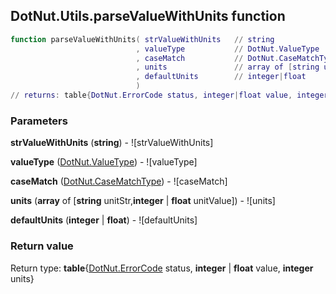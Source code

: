 ## DotNut.Utils.parseValueWithUnits function


```lua
function parseValueWithUnits( strValueWithUnits   // string
                            , valueType           // DotNut.ValueType
                            , caseMatch           // DotNut.CaseMatchType
                            , units               // array of [string unitStr,integer|float unitValue]
                            , defaultUnits        // integer|float
                            )
// returns: table{DotNut.ErrorCode status, integer|float value, integer units}
```


### Parameters

**strValueWithUnits** (**string**) - ![strValueWithUnits]

**valueType** ([DotNut.ValueType](../../DotNut/ValueType.md)) - ![valueType]

**caseMatch** ([DotNut.CaseMatchType](../../DotNut/CaseMatchType.md)) - ![caseMatch]

**units** (**array** of [**string** unitStr,**integer** | **float** unitValue]) - ![units]

**defaultUnits** (**integer** | **float**) - ![defaultUnits]

### Return value

Return type: **table**{[DotNut.ErrorCode](../../DotNut/ErrorCode.md) status, **integer** | **float** value, **integer** units}

